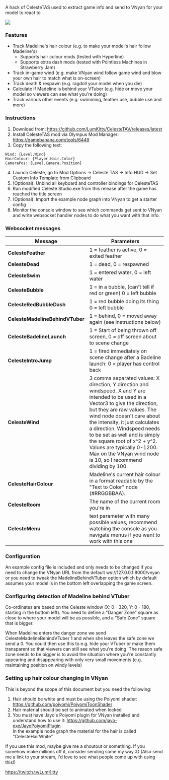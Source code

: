 A hack of CelesteTAS used to extract game info and send to VNyan for your model to react to

![](https://i.imgur.com/sXmAEqx.gif)

### Features
* Track Madeline's hair colour (e.g. to make your model's hair follow Madeline's)
    * Supports hair colour mods (tested with Hyperline)
    * Supports extra dash mods (tested with Pointless Machines in Strawberry Jam)
* Track in-game wind (e.g. make VNyan wind follow game wind and blow your own hair to match what is on-screen)
* Track death & respawn (e.g. ragdoll your model when you die)
* Calculate if Madeline is behind your VTuber (e.g. hide or move your model so viewers can see what you're doing)
* Track various other events (e.g. swimming, feather use, bubble use and more)

### Instructions

1. Download from: https://github.com/LumKitty/CelesteTAV/releases/latest
2. Install CelesteTAS mod via Olympus Mod Manager: https://gamebanana.com/tools/6449
3. Copy the following text:
```
Wind: {Level.Wind}
HairColour: {Player.Hair.Color}
CameraPos: {Level.Camera.Position}
```
4. Launch Celeste, go to Mod Options -> Celeste TAS -> Info HUD -> Set Custom Info Template from Clipboard
5. (Optional): Unbind all keyboard and controller bindings for CelesteTAS
6. Run modified Celeste Studio.exe from this release after the game has reached the title screen
7. (Optional): Import the example node graph into VNyan to get a starter config
8. Monitor the console window to see which commands get sent to VNyan and write websocket handler nodes to do what you want with that info.
  
### Websocket messages 
| Message | Parameters |
| ------- | ---------- |
| **CelesteFeather** | 1 = feather is active, 0 = exited feather |
| **CelesteDead** | 1 = dead, 0 = respawned |
| **CelesteSwim** | 1 = entered water, 0 = left water |
| **CelesteBubble** | 1 = in a bubble, (can't tell if red or green) 0 = left bubble |
| **CelesteRedBubbleDash** | 1 = red bubble doing its thing 0 = left bubble |
| **CelesteMadelineBehindVTuber** | 1 = behind, 0 = moved away again (see instructions below) |
| **CelesteBadelineLaunch** | 1 = Start of being thrown off screen, 0 = off screen about to scene change |
| **CelesteIntroJump** | 1 = fired immediately on scene change after a Badeline launch: 0 = player has control back |
| **CelesteWind** | 3 comma separated values: X direction, Y direction and windspeed. X and Y are intended to be used in a Vector3 to give the direction, but they are raw values. The wind node doesn't care about the intensity, it just calculates a direction. Windspeed needs to be set as well and is simply the square root of x^2 + y^2. Values are typically 0-1200. Max on the VNyan wind node is 10, so I recommend dividing by 100 |
| **CelesteHairColour** | Madeline's current hair colour in a format readable by the "Text to Color" node (#RRGGBBAA). |
| **CelesteRoom** | The name of the current room you're in |
| **CelesteMenu** | text parameter with many possible values, recommend watching the console as you navigate menus if you want to work with this one |

### Configuration

An example config file is included and only needs to be changed if you need to change the VNyan URL from the default ws://127.0.0.1:8000/vnyan or you need to tweak the MadelineBehindVTuber option which by default assumes your model is in the bottom left overlapping the game screen.

### Configuring detection of Madeline behind VTuber

Co-ordinates are based on the Celeste window (X: 0 - 320, Y: 0 - 180, starting in the bottom left). You need to define a "Danger Zone" square as close to where your model will be as possible, and a "Safe Zone" square that is bigger.

When Madeline enters the danger zone we send CelesteMadelineBehindVTuber 1 and when she leaves the safe zone we send a 0. You could then use this to e.g. hide your VTuber or make them transparent so that viewers can still see what you're doing. The reason safe zone needs to be bigger is to avoid the situation where you're constantly appearing and disappearing with only very small movements (e.g. maintaining position on windy levels)

### Setting up hair colour changing in VNyan

This is beyond the scope of this document but you need the following:
1. Hair should be white and must be using the Poiyomi shader: https://github.com/poiyomi/PoiyomiToonShader
2. Hair material should be set to animated when locked
3. You must have Jayo's Poiyomi plugin for VNyan installed and understand how to use it: https://github.com/jayo-exe/JayoPoiyomiPlugin \
In the example node graph the material for the hair is called "CelesteHairWhite"


If you use this mod, maybe give me a shoutout or something. If you somehow make millions off it, consider sending some my way :D 
(Also send me a link to your stream, I'd love to see what people come up with using this!)

https://twitch.tv/LumKitty
